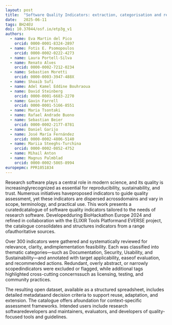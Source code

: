 ```yaml
---
layout: post
title:  "Software Quality Indicators: extraction, categorisation and recommendations from canonical sources"
date:   2025-06-11
tags: BH24EU
doi: 10.37044/osf.io/etp3g_v1
authors:
  - name: Eva Martin del Pico
    orcid: 0000-0001-8324-2897
  - name: Fotis E. Psomopoulos
    orcid: 0000-0002-0222-4273
  - name: Laura Portell-Silva
  - name: Renato Alves
    orcid: 0000-0002-7212-0234
  - name: Sebastien Moretti
    orcid: 0000-0003-3947-488X
  - name: Shoaib Sufi
  - name: Adel Kamel Eddine Bouhraoua
  - name: David Steinberg
    orcid: 0000-0001-6683-2270
  - name: Gavin Farrell
    orcid: 0000-0001-5166-8551
  - name: Maria Tsontaki
  - name: Rafael Andrade Buono
  - name: Sebastian Beier
    orcid: 0000-0002-2177-8781
  - name: Daniel Garijo
  - name: José María Fernández
    orcid: 0000-0002-4806-5140
  - name: Mariia Steeghs-Turchina
    orcid: 0000-0002-0852-4752
  - name: Mihail Anton
  - name: Magnus Palmblad
    orcid: 0000-0002-5865-8994
europepmc: PPR1051834
---
```


Research software plays a central role in modern science, and its quality is increasinglyrecognized as essential for reproducibility, sustainability, and trust. Numerous initiatives haveproposed indicators to guide quality assessment, yet these indicators are dispersed acrossdomains and vary in scope, terminology, and practical use. This work presents a curatedcatalogue of software quality indicators tailored to the needs of research software. Developedduring BioHackathon Europe 2024 and refined in collaboration with the ELIXIR Tools Platformand EVERSE project, the catalogue consolidates and structures indicators from a range ofauthoritative sources.

Over 300 indicators were gathered and systematically reviewed for relevance, clarity, andimplementation feasibility. Each was classified into thematic categories—such as Documentation, Security, Usability, and Sustainability—and annotated with target applicability, easeof evaluation, and recommended actions. Redundant, overly abstract, or narrowly scopedindicators were excluded or flagged, while additional tags highlighted cross-cutting concernssuch as licensing, testing, and community practices.

The resulting open dataset, available as a structured spreadsheet, includes detailed metadataand decision criteria to support reuse, adaptation, and extension. The catalogue offers afoundation for context-specific assessment frameworks. Intended users include research softwaredevelopers and maintainers, evaluators, and developers of quality-focused tools and guidelines.
